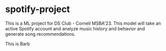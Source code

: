 # spotify-project
This is a ML project for DS Club - Cornell MSBA'23. This model will take an active Spotify account and analyze music history and behavior and generate song recommendations.

This is Barb

